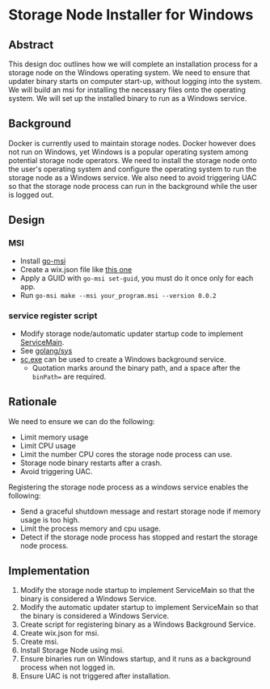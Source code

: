 # Storage Node Installer for Windows

## Abstract

This design doc outlines how we will complete an installation process for a storage node on the Windows operating system. 
We need to ensure that updater binary starts on computer start-up, without logging into the system. 
We will build an msi for installing the necessary files onto the operating system. 
We will set up the installed binary to run as a Windows service.

## Background

Docker is currently used to maintain storage nodes.
Docker however does not run on Windows, yet Windows is a popular operating system among potential storage node operators.
We need to install the storage node onto the user's operating system and configure the operating system to run the storage node as a Windows service. 
We also need to avoid triggering UAC so that the storage node process can run in the background while the user is logged out.

## Design

### MSI
* Install [go-msi](https://github.com/mh-cbon/go-msi)
* Create a wix.json file like [this one](https://github.com/mh-cbon/go-msi/blob/master/wix.json)
* Apply a GUID with `go-msi set-guid`, you must do it once only for each app.
* Run `go-msi make --msi your_program.msi --version 0.0.2`

### service register script
* Modify storage node/automatic updater startup code to implement [ServiceMain](https://docs.microsoft.com/en-us/windows/win32/api/winsvc/nc-winsvc-lpservice_main_functiona).
* See [golang/sys](https://github.com/golang/sys/blob/master/windows/svc/example/service.go)
* [sc.exe](https://docs.microsoft.com/en-us/windows/win32/api/winsvc/nc-winsvc-lpservice_main_functiona) can be used to create a Windows background service.
    * Quotation marks around the binary path, and a space after the `binPath=` are required.
    
## Rationale

We need to ensure we can do the following:
* Limit memory usage
* Limit CPU usage
* Limit the number CPU cores the storage node process can use.
* Storage node binary restarts after a crash.
* Avoid triggering UAC.

Registering the storage node process as a windows service enables the following:
* Send a graceful shutdown message and restart storage node if memory usage is too high.
* Limit the process memory and cpu usage.
* Detect if the storage node process has stopped and restart the storage node process.

## Implementation

1) Modify the storage node startup to implement ServiceMain so that the binary is considered a Windows Service.
2) Modify the automatic updater startup to implement ServiceMain so that the binary is considered a Windows Service.
3) Create script for registering binary as a Windows Background Service.
4) Create wix.json for msi.
5) Create msi.
6) Install Storage Node using msi.
7) Ensure binaries run on Windows startup, and it runs as a background process when not logged in.
8) Ensure UAC is not triggered after installation.